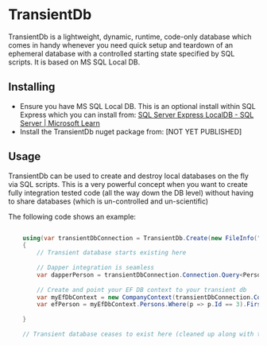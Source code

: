 # TransientDb
TransientDb is a lightweight, dynamic, runtime, code-only database which comes in handy whenever you need quick setup and teardown of an ephemeral database with a controlled starting state specified by SQL scripts. It is based on MS SQL Local DB.

## Installing
- Ensure you have MS SQL Local DB. This is an optional install within SQL Express which you can install from: [SQL Server Express LocalDB - SQL Server | Microsoft Learn](https://learn.microsoft.com/en-us/sql/database-engine/configure-windows/sql-server-express-localdb?view=sql-server-ver16)
- Install the TransientDb nuget package from: [NOT YET PUBLISHED]

## Usage
TransientDb can be used to create and destroy local databases on the fly via SQL scripts. This is a very powerful concept when you want to create fully integration tested code (all the way down the DB level) without having to share databases (which is un-controlled and un-scientific)

The following code shows an example:

```cs

	using(var transientDbConnection = TransientDb.Create(new FileInfo("CreateCompanyDatabase.sql")))
	{	
		// Transient database starts existing here
		
		// Dapper integration is seamless
		var dapperPerson = transientDbConnection.Connection.Query<Person>("select * from dbo.Persons where Id = 3").FirstOrDefault()
		
		// Create and point your EF DB context to your transient db
		var myEfDbContext = new CompanyContext(transientDbConnection.Connection.ConnectionString);
		var efPerson = myEfDbContext.Persons.Where(p => p.Id == 3).FirstOrDefault();
		
	}
	
	// Transient database ceases to exist here (cleaned up along with the connection)

```